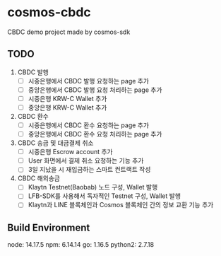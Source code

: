 # cosmos-cbdc
CBDC demo project made by cosmos-sdk

## TODO
1. CBDC 발행
   - [ ] 시중은행에서 CBDC 발행 요청하는 page 추가
   - [ ] 중앙은행에서 CBDC 발행 요청 처리하는 page 추가
   - [ ] 시중은행 KRW-C Wallet 추가
   - [ ] 중앙은행 KRW-C Wallet 추가
2. CBDC 환수
   - [ ] 시중은행에서 CBDC 환수 요청하는 page 추가
   - [ ] 중앙은행에서 CBDC 환수 요청 처리하는 page 추가
3. CBDC 송금 및 대금결제 취소
   - [ ] 시중은행 Escrow account 추가
   - [ ] User 화면에서 결제 취소 요청하는 기능 추가
   - [ ] 3일 지났을 시 재입금하는 스마트 컨트랙트 작성
4. CBDC 해외송금
   - [ ] Klaytn Testnet(Baobab) 노드 구성, Wallet 발행
   - [ ] LFB-SDK를 사용해서 독자적인 Testnet 구성, Wallet 발행
   - [ ] Klaytn과 LINE 블록체인과 Cosmos 블록체인 간의 정보 교환 기능 추가

## Build Environment
node: 14.17.5
npm: 6.14.14
go: 1.16.5
python2: 2.7.18